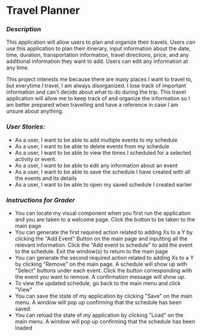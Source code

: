 
# Travel Planner 

### *Description*
This application will allow users to plan and organize their travels. Users can use this application to plan their 
itinerary, input information about the date, time, duration, transportation information, travel directions, price,
and any additional information they want to add. Users can edit any information at any time. 


This project interests me because there are many places I want to travel to, but everytime I travel,
I am always disorganized. I lose track of important information and can't decide about what to do during the trip. This travel application will allow me to keep track
of and organize the information so I am better prepared when travelling and have a reference in case I am unsure about anything.



### *User Stories:*


- As a user, I want to be able to add multiple events to my schedule
- As a user, I want to be able to delete events from my schedule
- As a user, I want to be able to view the times I scheduled for a selected activity or event.
- As a user, I want to be able to edit any information about an event
- As a user, I want to be able to save the schedule I have created with all the events and its details
- As a user, I want to be able to open my saved schedule I created earlier


### *Instructions for Grader*

- You can locate my visual component when you first run the application and you are taken to a welcome page. Click the
button to be taken to the main page
- You can generate the first required action related to adding Xs to a Y by clicking the "Add Event" Button on the main page
 and inputting all the relevant information. Click the "Add event to schedule" to add the event to the schedule. Exit the
 window(s) to return to the main page
- You can generate the second required action related to adding Xs to a Y by clicking "Remove" on the main page. A schedule
 will show up with "Select" buttons under each event. Click the button corresponding with the event you want to remove.
 A confirmation message will show up. 
- To view the updated schedule, go back to the main menu and click "View"
- You can save the state of my application by clicking "Save" on the main menu. A window will pop up confirming that the 
 schedule has been saved
- You can reload the state of my application by clicking "Load" on the main menu. A window will pop up confirming that the
 schedule has been loaded
